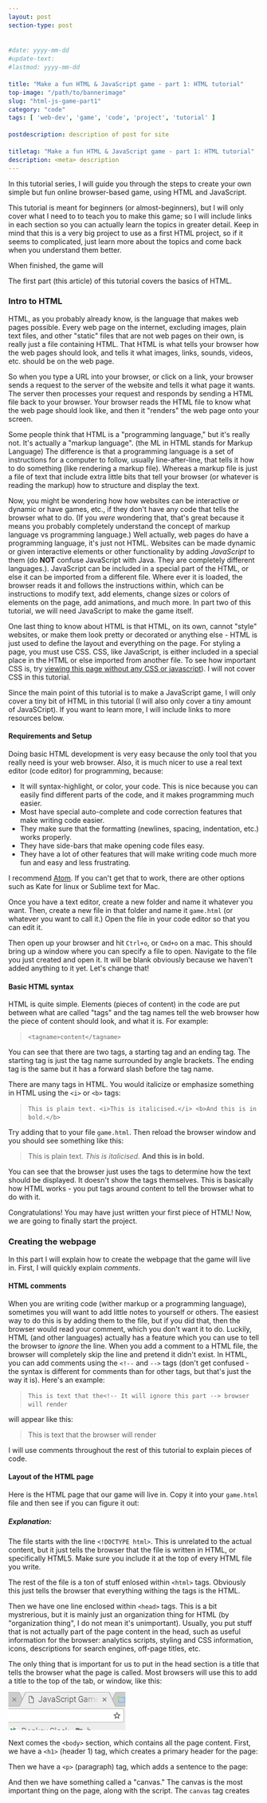 ```yaml
---
layout: post
section-type: post


#date: yyyy-mm-dd
#update-text: 
#lastmod: yyyy-mm-dd

title: "Make a fun HTML & JavaScript game - part 1: HTML tutorial"
top-image: "/path/to/bannerimage"
slug: "html-js-game-part1"
category: "code"
tags: [ 'web-dev', 'game', 'code', 'project', 'tutorial' ]

postdescription: description of post for site

titletag: "Make a fun HTML & JavaScript game - part 1: HTML tutorial"
description: <meta> description
---
```


In this tutorial series, I will guide you through the steps to create your own simple but fun online browser-based game, using HTML and JavaScript. 

This tutorial is meant for beginners (or almost-beginners), but I will only cover what I need to to teach you to make this game; so I will include links in each section so you can actually learn the topics in greater detail. Keep in mind that this is a very big project to use as a first HTML project, so if it seems to complicated, just learn more about the topics and come back when you understand them better.

When finished, the game will 

The first part (this article) of this tutorial covers the basics of HTML.

### Intro to HTML

HTML, as you probably already know, is the language that makes web pages possible. Every web page on the internet, excluding images, plain text files, and other "static" files that are not web pages on their own, is really just a file containing HTML. That HTML is what tells your browser how the web pages should look, and tells it what images, links, sounds, videos, etc. should be on the web page. 

So when you type a URL into your browser, or click on a link, your browser sends a request to the server of the website and tells it what page it wants. The server then processes your request and responds by sending a HTML file back to your browser. Your browser reads the HTML file to know what the web page should look like, and then it "renders" the web page onto your screen.

Some people think that HTML is a "programming language," but it's really not. It's actually a "markup language". (the ML in HTML stands for Markup Language) The difference is that a programming language is a set of instructions for a computer to follow, usually line-after-line, that tells it how to do something (like rendering a markup file). Whereas a markup file is just a file of text that include extra little bits that tell your browser (or whatever is reading the markup) how to structure and display the text.

Now, you might be wondering how how websites can be interactive or dynamic or have games, etc., if they don't have any code that tells the browser what to do. (If you _were_ wondering that, that's great because it means you probably completely understand the concept of markup language vs programming language.) Well actually, web pages do have a programming language, it's just not HTML. Websites can be made dynamic or given interactive elements or other functionality by adding _JavaScript_ to them (do __NOT__ confuse JavaScript with Java. They are completely different languages.). JavaScript can be included in a special part of the HTML, or else it can be imported from a different file. Where ever it is loaded, the browser reads it and follows the instructions within, which can be instructions to modify text, add elements, change sizes or colors of elements on the page, add animations, and much more. In part two of this tutorial, we will need JavaScript to make the game itself.

One last thing to know about HTML is that HTML, on its own, cannot "style" websites, or make them look pretty or decorated or anything else - HTML is just used to define the layout and everything on the page. For styling a page, you must use CSS. CSS, like JavaScript, is either included in a special place in the HTML or else imported from another file. To see how important CSS is, try [viewing this page without any CSS or javascript](/page/no-css-page)). I will not cover CSS in this tutorial.

Since the main point of this tutorial is to make a JavaScript game, I will only cover a tiny bit of HTML in this tutorial (I will also only cover a tiny amount of JavaSCript). If you want to learn more, I will include links to more resources below.

#### Requirements and Setup

Doing basic HTML development is very easy because the only tool that you really need is your web browser. Also, it is much nicer to use a real text editor (code editor) for programming, because:

+ It will syntax-highlight, or color, your code. This is nice because you can easily find different parts of the code, and it makes programming much easier.
+ Most have special auto-complete and code correction features that make writing code easier.
+ They make sure that the formatting (newlines, spacing, indentation, etc.) works properly.
+ They have side-bars that make opening code files easy.
+ They have a lot of other features that will make writing code much more fun and easy and less frustrating.

I recommend [Atom](https://atom.io/). If you can't get that to work, there are other options such as Kate for linux or Sublime text for Mac.

Once you have a text editor, create a new folder and name it whatever you want. Then, create a new file in that folder and name it `game.html` (or whatever you want to call it.) Open the file in your code editor so that you can edit it.

Then open up your browser and hit `Ctrl+o`, or `Cmd+o` on a mac. This should bring up a window where you can specify a file to open. Navigate to the file you just created and open it. It will be blank obviously because we haven't added anything to it yet. Let's change that!

#### Basic HTML syntax

HTML is quite simple. Elements (pieces of content) in the code are put between what are called "tags" and the tag names tell the web browser how the piece of content should look, and what it is. For example:

> `<tagname>content</tagname>`

You can see that there are two tags, a starting tag and an ending tag. The starting tag is just the tag name surrounded by angle brackets. The ending tag is the same but it has a forward slash before the tag name. 

There are many tags in HTML. You would italicize or emphasize something in HTML using the `<i>` or `<b>` tags:

> `This is plain text. <i>This is italicised.</i> <b>And this is in bold.</b>`

Try adding that to your file `game.html`. Then reload the browser window and you should see something like this:

> This is plain text. _This is italicised._ **And this is in bold.**

You can see that the browser just uses the tags to determine how the text should be displayed. It doesn't show the tags themselves. This is basically how HTML works - you put tags around content to tell the browser what to do with it. 

Congratulations! You may have just written your first piece of HTML! Now, we are going to finally start the project.

### Creating the webpage

In this part I will explain how to create the webpage that the game will live in. First, I will quickly explain _comments_.

#### HTML comments

When you are writing code (wither markup or a programming language), sometimes you will want to add little notes to yourself or others. The easiest way to do this is by adding them to the file, but if you did that, then the browser would read your comment, which you don't want it to do. Luckily, HTML (and other languages) actually has a feature which you can use to tell the browser to _ignore_ the line. When you add a comment to a HTML file, the browser will completely skip the line and pretend it didn't exist. In HTML, you can add comments using the `<!--` and `-->` tags (don't get confused - the syntax is different for comments than for other tags, but that's just the way it is). Here's an example:

> `This is text that the<!-- It will ignore this part --> browser will render`

will appear like this:

> This is text that the browser will render

I will use comments throughout the rest of this tutorial to explain pieces of code.

#### Layout of the HTML page

Here is the HTML page that our game will live in. Copy it into your `game.html` file and then see if you can figure it out:

<script src="https://gist.github.com/scitronboy/d5f5017fadffcdb0dc3906cef590a45d.js"></script>

##### Explanation:

The file starts with the line `<!DOCTYPE html>`. This is unrelated to the actual content, but it just tells the browser that the file is written in HTML, or specifically HTML5. Make sure you include it at the top of every HTML file you write.

The rest of the file is a ton of stuff enlosed within `<html>` tags. Obviously this just tells the browser that everything withing the tags is the HTML.

Then we have one line enclosed within `<head>` tags. This is a bit mystrerious, but it is mainly just an organization thing for HTML (by "organization thing", I do not mean it's unimportant). Usually, you put stuff that is not actually part of the page content in the head, such as useful information for the browser: analytics scripts, styling and CSS information, icons, descriptions for search engines, off-page titles, etc. 

The only thing that is important for us to put in the head section is a title that tells the browser what the page is called. Most browsers will use this to add a title to the top of the tab, or window, like this:

![tab title](/img/post/js-game/tab_title.png "tab title")

Next comes the `<body>` section, which contains all the page content. First, we have a `<h1>` (header 1) tag, which creates a primary header for the page:



Then we have a `<p>` (paragraph) tag, which adds a sentence to the page:



And then we have something called a "canvas." The canvas is the most important thing on the page, along with the script. The `canvas` tag creates 












